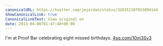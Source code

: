 ```yaml
---
canonicalURL: https://twitter.com/jmjordan/status/320352107653894144
ShowCanonicalLink: true
CanonicalLinkText: View original on
date: 2013-04-06T01:47:48+00:00
---
```

I'm at Proof Bar celebrating eight missed birthdays. [4sq.com/10m3Sv3](http://4sq.com/10m3Sv3)